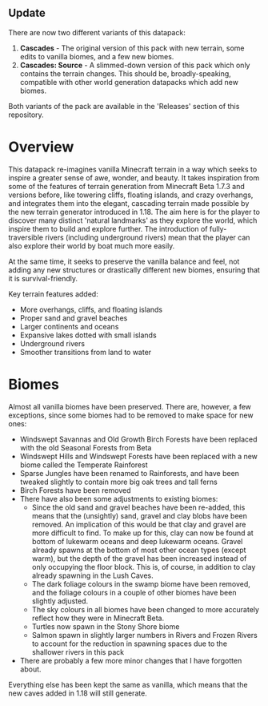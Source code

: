 ## Update

There are now two different variants of this datapack:

1. **Cascades** - The original version of this pack with new terrain, some edits to vanilla biomes, and a few new biomes.
2. **Cascades: Source** - A slimmed-down version of this pack which only contains the terrain changes. This should be, broadly-speaking, compatible with other world generation datapacks which add new biomes.

Both variants of the pack are available in the 'Releases' section of this repository.

# Overview

This datapack re-imagines vanilla Minecraft terrain in a way which seeks to inspire a greater sense of awe, wonder, and beauty. It takes inspiration from some of the features of terrain generation from Minecraft Beta 1.7.3 and versions before, like towering cliffs, floating islands, and crazy overhangs, and integrates them into the elegant, cascading terrain made possible by the new terrain generator introduced in 1.18. The aim here is for the player to discover many distinct 'natural landmarks' as they explore the world, which inspire them to build and explore further. The introduction of fully-traversible rivers (including underground rivers) mean that the player can also explore their world by boat much more easily.

At the same time, it seeks to preserve the vanilla balance and feel, not adding any new structures or drastically different new biomes, ensuring that it is survival-friendly.

Key terrain features added:

- More overhangs, cliffs, and floating islands
- Proper sand and gravel beaches
- Larger continents and oceans
- Expansive lakes dotted with small islands
- Underground rivers
- Smoother transitions from land to water

# Biomes

Almost all vanilla biomes have been preserved. There are, however, a few exceptions, since some biomes had to be removed to make space for new ones:

- Windswept Savannas and Old Growth Birch Forests have been replaced with the old Seasonal Forests from Beta
- Windswept Hills and Windswept Forests have been replaced with a new biome called the Temperate Rainforest
- Sparse Jungles have been renamed to Rainforests, and have been tweaked slightly to contain more big oak trees and tall ferns
- Birch Forests have been removed
- There have also been some adjustments to existing biomes:
  - Since the old sand and gravel beaches have been re-added, this means that the (unsightly) sand, gravel and clay blobs have been removed. An implication of this would be that clay and gravel are more difficult to find. To make up for this, clay can now be found at bottom of lukewarm oceans and deep lukewarm oceans. Gravel already spawns at the bottom of most other ocean types (except warm), but the depth of the gravel has been increased instead of only occupying the floor block. This is, of course, in addition to clay already spawning in the Lush Caves.
  - The dark foliage colours in the swamp biome have been removed, and the foliage colours in a couple of other biomes have been slightly adjusted.
  - The sky colours in all biomes have been changed to more accurately reflect how they were in Minecraft Beta.
  - Turtles now spawn in the Stony Shore biome
  - Salmon spawn in slightly larger numbers in Rivers and Frozen Rivers to account for the reduction in spawning spaces due to the shallower rivers in this pack
- There are probably a few more minor changes that I have forgotten about.

Everything else has been kept the same as vanilla, which means that the new caves added in 1.18 will still generate.
